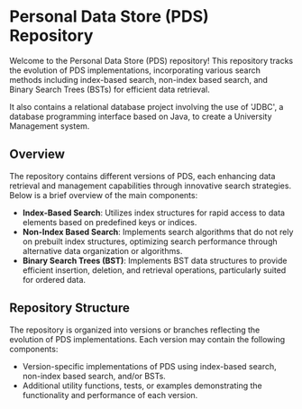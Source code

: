 # Personal Data Store (PDS) Repository

Welcome to the Personal Data Store (PDS) repository! This repository tracks the evolution of PDS implementations, incorporating various search methods including index-based search, non-index based search, and Binary Search Trees (BSTs) for efficient data retrieval.

It also contains a relational database project involving the use of 'JDBC', a database programming interface based on Java, to create a University Management system.

## Overview

The repository contains different versions of PDS, each enhancing data retrieval and management capabilities through innovative search strategies. Below is a brief overview of the main components:

- **Index-Based Search**: Utilizes index structures for rapid access to data elements based on predefined keys or indices.
- **Non-Index Based Search**: Implements search algorithms that do not rely on prebuilt index structures, optimizing search performance through alternative data organization or algorithms.
- **Binary Search Trees (BST)**: Implements BST data structures to provide efficient insertion, deletion, and retrieval operations, particularly suited for ordered data.

## Repository Structure

The repository is organized into versions or branches reflecting the evolution of PDS implementations. Each version may contain the following components:

- Version-specific implementations of PDS using index-based search, non-index based search, and/or BSTs.
- Additional utility functions, tests, or examples demonstrating the functionality and performance of each version.

